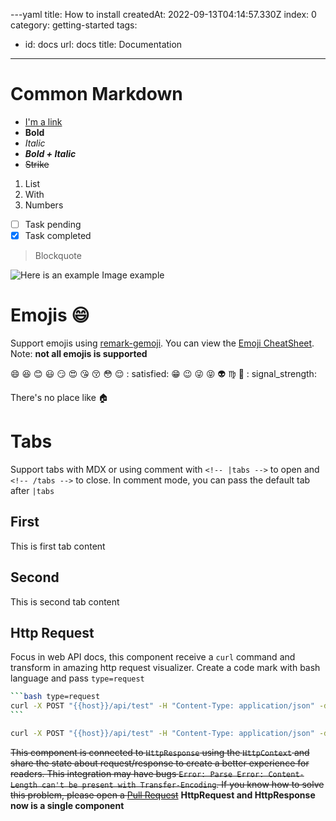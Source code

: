 ---yaml
title: How to install
createdAt: 2022-09-13T04:14:57.330Z
index: 0
category: getting-started
tags:

- id: docs
  url: docs
  title: Documentation

---
<TableOfContent />

# Common Markdown

- [I'm a link](https://github.com/g4rcez)
- **Bold**
- *Italic*
- ***Bold + Italic***
- ~~Strike~~

1. List
2. With
3. Numbers

- [ ] Task pending
- [x] Task completed

> Blockquote

![Here is an example](https://via.placeholder.com/150)
Image example

# Emojis :smile:

Support emojis using [remark-gemoji](https://github.com/remarkjs/remark-gemoji). You can view
the [Emoji CheatSheet](https://www.webfx.com/tools/emoji-cheat-sheet/). Note: **not all emojis is supported**

:smile: :laughing: :blush: :smiley: :smirk: :heart_eyes: :kissing_heart: :kissing_closed_eyes: :flushed: :relieved: :
satisfied: :grin: :wink: :stuck_out_tongue_winking_eye: :stuck_out_tongue_closed_eyes: :alien: :virgo: :ghost: :
signal_strength:

There's no place like :house:

# Tabs

Support tabs with MDX or using comment with `<!-- |tabs -->` to open and `<!-- /tabs -->` to close. In comment mode, you
can pass the default tab after `|tabs`

<!-- |tabs second -->

## First

This is first tab content

## Second

This is second tab content

<!-- /tabs -->

## Http Request

Focus in web API docs, this component receive a `curl` command and transform in amazing http request visualizer. Create
a code mark with bash language and pass `type=request`

````bash
```bash type=request
curl -X POST "{{host}}/api/test" -H "Content-Type: application/json" -d '{"email":"write@me.com"}'
```
````

```bash type=request
curl -X POST "{{host}}/api/test" -H "Content-Type: application/json" -d '{"email":"write@me.com"}'
```

~~This component is connected to `HttpResponse` using the `HttpContext` and share the state about request/response to
create a better experience for readers. This integration may have
bugs `Error: Parse Error: Content-Length can't be present with Transfer-Encoding`. If you know how to solve this
problem, please open a [Pull Request](https://github.com/g4rcez/writeme/pulls)~~
**HttpRequest and HttpResponse now is a single component**


<Playground />
